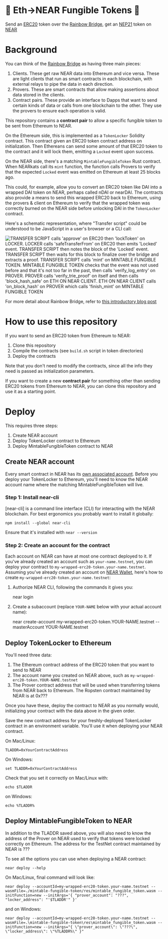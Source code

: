 🌈 Eth→NEAR Fungible Tokens 🌈
=============================

Send an [ERC20] token over the [Rainbow Bridge], get an [NEP21] token on [NEAR]


Background
==========

You can think of the [Rainbow Bridge] as having three main pieces:

1. Clients. These get raw NEAR data into Ethereum and vice versa. These are light clients that run as smart contracts in each blockchain, with external relays to pipe the data in each direction.
2. Provers. These are smart contracts that allow making assertions about data stored in the clients.
3. Contract pairs. These provide an interface to Dapps that want to send certain kinds of data or calls from one blockchain to the other. They use the provers to ensure each operation is valid.

This repository contains a **contract pair** to allow a specific fungible token to be sent from Ethereum to NEAR.

On the Ethereum side, this is implemented as a `TokenLocker` Solidity contract. This contract given an ERC20 token contract address on initialization. Then Ethereans can send some amount of that ERC20 token to the contract and it will lock them, emitting a `Locked` event upon success.

On the NEAR side, there's a matching `MintableFungibleToken` Rust contract. When NEARkats call its `mint` function, the function calls Provers to verify that the expected `Locked` event was emitted on Ethereum at least 25 blocks ago.

This could, for example, allow you to convert an ERC20 token like DAI into a wrapped DAI token on NEAR, perhaps called nDAI or nearDAI. The contracts also provide a means to send this wrapped ERC20 back to Ethereum, using the provers & client on Ethereum to verify that the wrapped token was correctly burned on the NEAR side before unlocking DAI in the `TokenLocker` contract.

Here's a schematic representation, where "Transfer script" could be understood to be JavaScript in a user's browser or a CLI call:

![TRANSFER SCRIPT calls 'approve' on ERC20 then 'lockToken' on LOCKER. LOCKER calls 'safeTransferFrom' on ERC20 then emits 'Locked' event. TRANSFER SCRIPT then notes the block of the 'Locked' event. TRANSFER SCRIPT then waits for this block to finalize over the bridge and extracts a proof. TRANSFER SCRIPT calls 'mint' on MINTABLE FUNGIBLE TOKEN. MINTABLE FUNGIBLE TOKEN checks that the event was not used before and that it's not too far in the past, then calls 'verify_log_entry' on PROVER. PROVER calls 'verify_trie_proof' on itself and then calls 'block_hash_safe' on ETH ON NEAR CLIENT. ETH ON NEAR CLIENT calls 'on_block_hash' on PROVER which calls 'finish_mint' on MINTABLE FUNGIBLE TOKEN](erc20-to-near.png)

For more detail about Rainbow Bridge, refer to [this introductory blog post](https://near.org/blog/eth-near-rainbow-bridge/)

  [ERC20]: https://eips.ethereum.org/EIPS/eip-20
  [Rainbow Bridge]: https://github.com/near/rainbow-bridge
  [NEP21]: https://github.com/nearprotocol/NEPs/pull/21
  [NEAR]: https://near.org/


How to use this repository
==========================

If you want to send an ERC20 token from Ethereum to NEAR:

1. Clone this repository
2. Compile the contracts (see `build.sh` script in token directories)
3. Deploy the contracts

Note that you don't need to modify the contracts, since all the info they need is passed as initialization parameters.

If you want to create a new **contract pair** for something other than sending ERC20 tokens from Ethereum to NEAR, you can clone this repository and use it as a starting point.


Deploy
======

This requires three steps:

1. Create NEAR account
2. Deploy TokenLocker contract to Ethereum
3. Deploy MintableFungibleToken contract to NEAR


Create NEAR account
-------------------

Every smart contract in NEAR has its [own associated account][NEAR accounts]. Before you deploy your TokenLocker to Ethereum, you'll need to know the NEAR account name where the matching MintableFungibleToken will live.

### Step 1: Install near-cli

[near-cli] is a command line interface (CLI) for interacting with the NEAR blockchain. For best ergonomics you probably want to install it globally:

    npm install --global near-cli

Ensure that it's installed with `near --version`


### Step 2: Create an account for the contract

Each account on NEAR can have at most one contract deployed to it. If you've already created an account such as `your-name.testnet`, you can deploy your contract to `my-wrapped-erc20-token.your-name.testnet`. Assuming you've already created an account on [NEAR Wallet], here's how to create `my-wrapped-erc20-token.your-name.testnet`:

1. Authorize NEAR CLI, following the commands it gives you:

      near login

2. Create a subaccount (replace `YOUR-NAME` below with your actual account name):

      near create-account my-wrapped-erc20-token.YOUR-NAME.testnet --masterAccount YOUR-NAME.testnet

  [NEAR accounts]: https://docs.near.org/docs/concepts/account
  [NEAR Wallet]: https://wallet.testnet.near.org/


Deploy TokenLocker to Ethereum
------------------------------

You'll need three data:

1. The Ethereum contract address of the ERC20 token that you want to send to NEAR
2. The account name you created on NEAR above, such as `my-wrapped-erc20-token.YOUR-NAME.testnet`
3. The Prover contract address that will be used when transferring tokens from NEAR back to Ethereum. The Ropsten contract maintained by NEAR is at 0x???

Once you have these, deploy the contract to NEAR as you normally would, initializing your contract with the data above in the given order.

Save the new contract address for your freshly-deployed TokenLocker contract in an environment variable. You'll use it when deploying your NEAR contract.

On Mac/Linux:

    TLADDR=0xYourContractAddress

On Windows:

    set TLADDR=0xYourContractAddress

Check that you set it correctly on Mac/Linux with:

    echo $TLADDR

on Windows:

    echo %TLADDR%


Deploy MintableFungibleToken to NEAR
------------------------------------

In addition to the TLADDR saved above, you will also need to know the address of the Prover on NEAR used to verify that tokens were locked correctly on Ethereum. The address for the TestNet contract maintained by NEAR is ???

To see all the options you can use when deploying a NEAR contract:

    near deploy --help

On Mac/Linux, final command will look like:

    near deploy --accountId=my-wrapped-erc20-token.your-name.testnet --wasmFile=./mintable-fungible-token/res/mintable_fungible_token.wasm --initFunction=new --initArgs='{ "prover_account": "???", "locker_address": "'$TLADDR'" }'

and on Windows:

    near deploy --accountId=my-wrapped-erc20-token.your-name.testnet --wasmFile=.\mintable-fungible-token\res\mintable_fungible_token.wasm --initFunction=new --initArgs="{ \"prover_account\": \"???\", \"locker_address\": \"%TLADDR%\" }"
